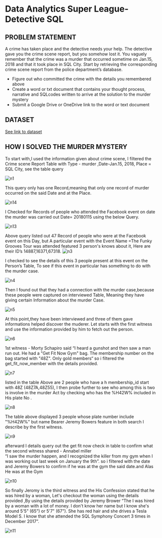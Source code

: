 
# Data Analytics Super League- Detective SQL

## PROBLEM STATEMENT
A crime has taken place and the detective needs your help. The detective gave you the crime scene report, but you somehow lost it. You vaguely remember that the crime was a murder that occurred sometime on Jan.15, 2018 and that it took place in SQL City. Start by retrieving the corresponding crime scene report from the police department’s database.

* Figure out who committed the crime with the details you remembered above
* Create a word or txt document that contains your thought process, narrative and SQLcodes written to arrive at the solution to the murder mystery
* Submit a Google Drive or OneDrive link to the word or text document

## DATASET
[See link to dataset](https://drive.google.com/drive/folders/1SLlSSzIqhu9m4p8HmoJYjn5X_GTYdDsf?usp=share_link)




## HOW I SOLVED THE MURDER MYSTERY

To start with,I used the information given about crime scene, I filtered the Crime scene Report Table with 
Type - murder ,Date-Jan.15, 2018, Place = SQL City, see the table query

 ![n1](https://github.com/Bumzeal/-SQL-_PROJECT/assets/78567274/53a0d34c-976c-423a-8c4c-e2ec5a822e78)
 
This query only has one Record,meaning that only one record of murder occurred on the said Date  and at the Place.

![n14](https://github.com/Bumzeal/-SQL-_PROJECT/assets/78567274/12e8120a-853b-4332-9474-f3d14ebe2d01)



I Checked for Records of people who attended the Facebook event on date the murder was carried out Date= 20180115 using the below Query.

![n13](https://github.com/Bumzeal/-SQL-_PROJECT/assets/78567274/b9eec92e-2d10-4d11-a2be-0c1c18944184)




Above query listed out 47 Record of people who were at the Facebook event on this Day,
but A particular event with the Event Name =The Funky Grooves Tour was attended featured 3 person's knows about it,
Here are their ID’s 14887,16371,67318.
![n3](https://github.com/Bumzeal/-SQL-_PROJECT/assets/78567274/20a1f565-ff94-451f-8efb-9e533120264c)



I checked to see the details of this 3 people present at this event on the Person’s Table,
To see if this event in particular has something to do with the murder case.

![n4](https://github.com/Bumzeal/-SQL-_PROJECT/assets/78567274/5e1402fc-3dad-455c-85f1-56a3d6181326)



Then I found out that they had a connection with the murder case,because these people were captured on interviewed Table, 
Meaning they have giving certain Information  about the murder Case.

![n5](https://github.com/Bumzeal/-SQL-_PROJECT/assets/78567274/ca3e2828-26c9-4416-9cc7-e664bbd136b5)


At this point,they have been  interviewed  and three of them gave informations helped discover the muderer.
Let starts with the first witness and use the information provided by him to fetch out the person.

![n6](https://github.com/Bumzeal/-SQL-_PROJECT/assets/78567274/5aa21604-3497-48ef-b1ee-b75a96955365)


1st witness - Morty Schapiro said “I heard a gunshot and then saw a man run out. He had a "Get Fit Now Gym" bag. 
The membership number on the bag started with "48Z". Only gold members“ so i filtered the get_fit_now_member with the details provided.

![n7](https://github.com/Bumzeal/-SQL-_PROJECT/assets/78567274/ae587647-f31d-465f-acbe-15c979e85e8d)

listed in the table Above are  2 people  who have a h membership_id start with 48Z (48Z7A,48Z55),
I then probe further to see who among this is  two is involve in the murder 
Act by checking who has the %H42W% included in His plate No .

![n8](https://github.com/Bumzeal/-SQL-_PROJECT/assets/78567274/23112503-2ccf-4e2a-b15e-b2c10ec5ee19)


The table above displayed 3 people whose plate number include "%H42W%" but name Bearer  Jeremy Bowers feature in both search l describe by the first witness.

![n9](https://github.com/Bumzeal/-SQL-_PROJECT/assets/78567274/012fbc8d-7457-4deb-ae9a-29cd33e3a77a)


afterward I details query out the get fit now check in table to confirm what the second witness shared - Annabel miller  
“I saw the murder happen, and I recognized the killer from my gym when I was working out last week on January the 9th”.
so i filtered with the date and Jeremy Bowers to confirm if he was at the gym the said date.and Alas He was at the Gym

![n10](https://github.com/Bumzeal/-SQL-_PROJECT/assets/78567274/afcc79f4-c8c5-4d48-ab5f-fd2e5aec7b9d)

So finally  Jeromy is the third witness and the  His Confession stated that he was hired by a woman,
Let's checkout the woman using the details provided ,By using the details provided by Jeremy Brower 
“The I was hired by a woman with a lot of money. I don't know her name but I know she's around 5'5" (65") or 5'7" (67").
She has red hair and she drives a Tesla Model S. I know that she attended the SQL Symphony Concert 3 times in December 2017”.

![n11](https://github.com/Bumzeal/-SQL-_PROJECT/assets/78567274/beeec822-e48d-4b92-91e7-a8565bc3a884)


